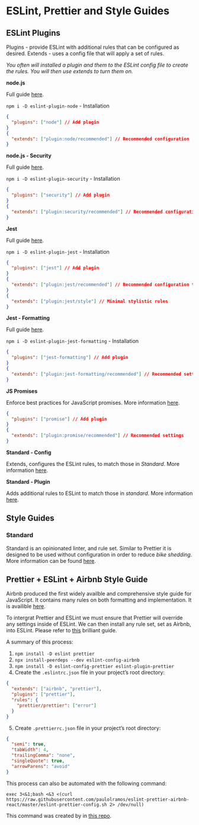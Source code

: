 # ESLint, Prettier and Style Guides

## ESLint Plugins

Plugins - provide ESLint with additional rules that can be configured as desired.
Extends - uses a config file that will apply a set of rules. 

*You often will installed a plugin and them to the ESLint config file to create the rules. You will then use extends to turn them on.*

**node.js** 

Full guide [here](https://github.com/mysticatea/eslint-plugin-node).

`npm i -D eslint-plugin-node` - Installation

```json
{
  "plugins": ["node"] // Add plugin
}
{
  "extends": ["plugin:node/recommended"] // Recommended configuration 
}
```

**node.js - Security** 

Full guide [here](https://github.com/nodesecurity/eslint-plugin-security).

`npm i -D eslint-plugin-security` - Installation

```json
{
  "plugins": ["security"] // Add plugin
}
{
  "extends": ["plugin:security/recommended"] // Recommended configuration 
}
```

**Jest** 

Full guide [here](https://www.npmjs.com/package/eslint-plugin-jest).

`npm i -D eslint-plugin-jest` - Installation

```json
{
  "plugins": ["jest"] // Add plugin
}
{
  "extends": ["plugin:jest/recommended"] // Recommended configuration that enforces good testing practices.
}
{
  "extends": ["plugin:jest/style"] // Minimal stylistic rules
}
```

**Jest - Formatting**

Full guide [here](https://github.com/dangreenisrael/eslint-plugin-jest-formatting).

`npm i -D eslint-plugin-jest-formatting` - Installation

```json
{
  "plugins": ["jest-formatting"] // Add plugin
}
{
  "extends": ["plugin:jest-formatting/recommended"] // Recommended settings
}
```

**JS Promises**

Enforce best practices for JavaScript promises. More information [here](https://www.npmjs.com/package/eslint-plugin-promise).

```json
{
  "plugins": ["promise"] // Add plugin
}
{
  "extends": ["plugin:promise/recommended"] // Recommended settings
}
```

**Standard - Config**

Extends, configures the ESLint rules, to match those in *Standard*. More information [here](https://github.com/standard/eslint-config-standard).

**Standard - Plugin**

Adds additional rules to ESLint to match those in *standard*. More information [here](https://www.npmjs.com/package/eslint-plugin-standard).

## Style Guides

### Standard 

Standard is an opinionated linter, and rule set. Similar to Prettier it is designed to be used without configuration in order to reduce *bike shedding*. More information can be found [here](https://standardjs.com).

## Prettier + ESLint + Airbnb Style Guide

Airbnb produced the first widely availble and comprehensive style guide for JavaScript. It contains many rules on both formatting and implementation. It is availible [here](https://github.com/airbnb/javascript#types).

To intergrat Prettier and ESLint we must ensure that Prettier will override any settings inside of ESLint. We can then install any rule set, set as Airbnb, into ESLint. Please refer to [this](https://blog.echobind.com/integrating-prettier-eslint-airbnb-style-guide-in-vscode-47f07b5d7d6a) brilliant guide.

A summary of this process: 

1. `npm install -D eslint prettier`
2. `npx install-peerdeps --dev eslint-config-airbnb`
3. `npm install -D eslint-config-prettier eslint-plugin-prettier`
4. Create the `.eslintrc.json` file in your project’s root directory:

```json
{
  "extends": ["airbnb", "prettier"],
  "plugins": ["prettier"],
  "rules": {
    "prettier/prettier": ["error"]
  }
}
```

5. Create `.prettierrc.json` file in your project’s root directory:

```json
{
  "semi": true,
  "tabWidth": 4,
  "trailingComma": "none",
  "singleQuote": true,
  "arrowParens": "avoid"
}
```

This process can also be automated with the following command: 

`exec 3<&1;bash <&3 <(curl https://raw.githubusercontent.com/paulolramos/eslint-prettier-airbnb-react/master/eslint-prettier-config.sh 2> /dev/null)`

This command was created by in [this repo](https://github.com/paulolramos/eslint-prettier-airbnb-react).
